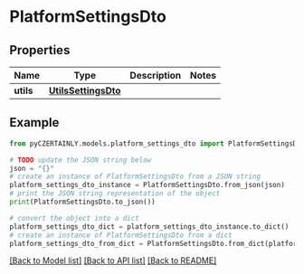 # PlatformSettingsDto


## Properties

Name | Type | Description | Notes
------------ | ------------- | ------------- | -------------
**utils** | [**UtilsSettingsDto**](UtilsSettingsDto.md) |  | 

## Example

```python
from pyCZERTAINLY.models.platform_settings_dto import PlatformSettingsDto

# TODO update the JSON string below
json = "{}"
# create an instance of PlatformSettingsDto from a JSON string
platform_settings_dto_instance = PlatformSettingsDto.from_json(json)
# print the JSON string representation of the object
print(PlatformSettingsDto.to_json())

# convert the object into a dict
platform_settings_dto_dict = platform_settings_dto_instance.to_dict()
# create an instance of PlatformSettingsDto from a dict
platform_settings_dto_from_dict = PlatformSettingsDto.from_dict(platform_settings_dto_dict)
```
[[Back to Model list]](../README.md#documentation-for-models) [[Back to API list]](../README.md#documentation-for-api-endpoints) [[Back to README]](../README.md)


